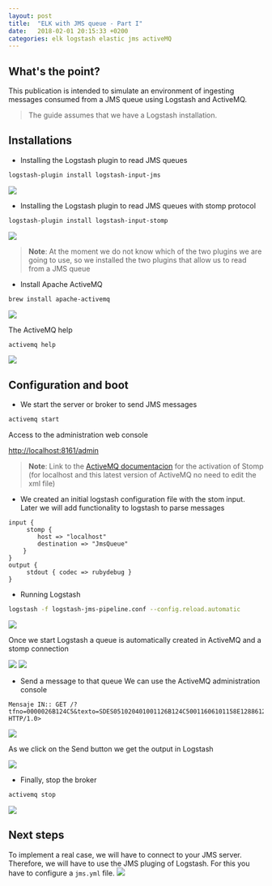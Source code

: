 ```yaml
---
layout: post
title:  "ELK with JMS queue - Part I"
date:   2018-02-01 20:15:33 +0200
categories: elk logstash elastic jms activeMQ
---
```


## What's the point?

This publication is intended to simulate an environment of ingesting messages consumed from a JMS queue using Logstash and ActiveMQ.
> The guide assumes that we have a Logstash installation.


## Installations 

* Installing the Logstash plugin to read JMS queues

```bash
logstash-plugin install logstash-input-jms
```
![]({{"/assets/screenshot1.png"}})


* Installing the Logstash plugin to read JMS queues with stomp protocol

```bash
logstash-plugin install logstash-input-stomp
```
![]({{"/assets/screenshot2.png"}})

> **Note**: At the moment we do not know which of the two plugins we are going to use, so we installed the two plugins that allow us to read from a JMS queue


* Install Apache ActiveMQ

```bash
brew install apache-activemq
```
![]({{"/assets/screenshot3.png"}})

The ActiveMQ help

```bash
activemq help
```
![]({{"/assets/screenshot4.png"}})


## Configuration and boot

* We start the server or broker to send JMS messages

```bash
activemq start
```
Access to the administration web console

[http://localhost:8161/admin](http://localhost:8161/admin)

> **Note**: Link to the [ActiveMQ documentacion](http://activemq.apache.org/stomp.html) for the activation of Stomp (for localhost and this latest version of ActiveMQ no need to edit the xml file)


* We created an initial logstash configuration file with the stom input. Later we will add functionality to logstash to parse messages

```hocon
input {
     stomp {
        host => "localhost"
        destination => "JmsQueue"
    }
}
output {
     stdout { codec => rubydebug }
}
```


* Running Logstash

```bash
logstash -f logstash-jms-pipeline.conf --config.reload.automatic
```
![]({{"/assets/screenshot5.png"}})

Once we start Logstash a queue is automatically created in ActiveMQ and a stomp connection

![]({{"/assets/screenshot6.png"}})
![]({{"/assets/screenshot7.png"}})


* Send a message to that queue
We can use the ActiveMQ administration console

```
Mensaje IN:: GET /?tfno=0000026B124C5&texto=SDES051020401001126B124C50011606101158E1288612%23XTN005880NNNICE1EDK6ANUSMFFF00010000%2123A1&pais=ESP&host=radius06v&op=ORANGES&user=81349513&err=... HTTP/1.0>
```
![]({{"/assets/screenshot8.png"}})

As we click on the Send button we get the output in Logstash

![]({{"/assets/screenshot9.png"}})


* Finally, stop the broker

```bash
activemq stop
```
![]({{"/assets/screenshot10.png"}})



## Next steps 

To implement a real case, we will have to connect to your JMS server. Therefore, we will have to use the JMS pluging of Logstash.
For this you have to configure a `jms.yml` file.
![]({{"/assets/screenshot11.png"}})

